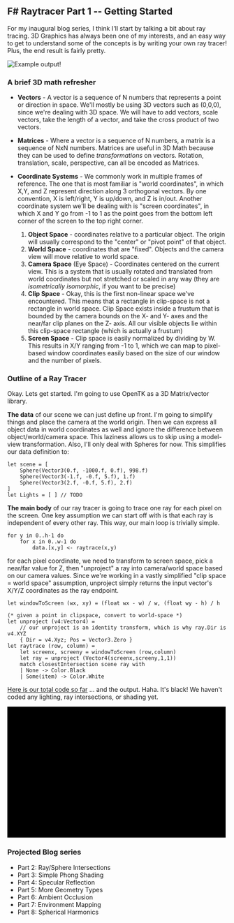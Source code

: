 ## F# Raytracer Part 1 -- Getting Started

For my inaugural blog series, I think I'll start by talking a bit about ray tracing. 3D Graphics has always been one of my interests, and an easy way to get to understand some of the concepts is by writing your own ray tracer! Plus, the end result is fairly pretty.

![Example output!](http://i.imgur.com/4ljFFvE.png)

### A brief 3D math refresher

* **Vectors** - A vector is a sequence of N numbers that represents a point or direction in space. We'll mostly be using 3D vectors such as (0,0,0), since we're dealing with 3D space. We will have to add vectors, scale vectors, take the length of a vector, and take the cross product of two vectors. 

* **Matrices** - Where a vector is a sequence of N numbers, a matrix is a sequence of NxN numbers. Matrices are useful in 3D Math because they can be used to define *transformations* on vectors. Rotation, translation, scale, perspective, can all be encoded as Matrices. 

* **Coordinate Systems** - We commonly work in multiple frames of reference. The one that is most familiar is "world coordinates", in which X,Y, and Z represent direction along 3 orthogonal vectors. By one convention, X is left/right, Y is up/down, and Z is in/out. Another coordinate system we'll be dealing with is "screen coordinates", in which X and Y go from -1 to 1 as the point goes from the bottom left corner of the screen to the top right corner. 

    1. **Object Space** - coordinates relative to a particular object. The origin will usually correspond to the "center" or "pivot point" of that object.
    1. **World Space** - coordinates that are "fixed". Objects and the camera view will move relative to world space.
    1. **Camera Space** (Eye Space) - Coordinates centered on the current view. This is a system that is usually rotated and translated from world coordinates but not stretched or scaled in any way (they are *isometrically isomorphic*, if you want to be precise)
    1. **Clip Space** - Okay, this is the first non-linear space we've encountered. This means that a rectangle in clip-space is not a rectangle in world space. Clip Space exists inside a frustum that is bounded by the camera bounds on the X- and Y- axes and the near/far clip planes on the Z- axis. All our visible objects lie within this clip-space rectangle (which is actually a frustum)
    1. **Screen Space** - Clip space is easily normalized by dividing by W. This results in X/Y ranging from -1 to 1, which we can map to pixel-based window coordinates easily based on the size of our window and the number of pixels.
    
### Outline of a Ray Tracer

Okay. Lets get started. I'm going to use OpenTK as a 3D Matrix/vector library. 

**The data** of our scene we can just define up front. I'm going to simplify things and place the camera at the world origin. Then we can express all object data in world coordinates as well and ignore the difference between object/world/camera space. This laziness allows us to skip using a model-view transformation. Also, I'll only deal with Spheres for now. This simplifies our data definition to:

    let scene = [
        Sphere(Vector3(0.f, -1000.f, 0.f), 998.f)
        Sphere(Vector3(-1.f, -0.f, 5.f), 1.f)
        Sphere(Vector3(2.f, -0.f, 5.f), 2.f)
    ]
    let Lights = [ ] // TODO
        
**The main body** of our ray tracer is going to trace one ray for each pixel on the screen. One key assumption we can start off with is that each ray is independent of every other ray. This way, our main loop is trivially simple. 

    for y in 0..h-1 do 
        for x in 0..w-1 do
            data.[x,y] <- raytrace(x,y)
            
for each pixel coordinate, we need to transform to screen space, pick a near/far value for Z, then "unproject" a ray into camera/world space based on our camera values. Since we're working in a vastly simplified "clip space = world space" assumption, unproject 
simply returns the input vector's X/Y/Z coordinates as the ray endpoint.

    let windowToScreen (wx, xy) = (float wx - w) / w, (float wy - h) / h
    
    (* given a point in clipspace, convert to world-space *)
    let unproject (v4:Vector4) = 
        // our unproject is an identity transform, which is why ray.Dir is v4.XYZ
        { Dir = v4.Xyz; Pos = Vector3.Zero }
    let raytrace (row, column) = 
        let screenx, screeny = windowToScreen (row,column)
        let ray = unproject (Vector4(screenx,screeny,1,1))
        match closestIntersection scene ray with
        | None -> Color.Black
        | Some(item) -> Color.White

[Here is our total code so far](/pages/raytracer_pt1.fsx) ... and the output. Haha. It's black! We haven't coded any lighting, ray intersections, or shading yet.

<div style='background:black;width:500px;height:300px;'> 
</div>

### Projected Blog series
* Part 2: Ray/Sphere Intersections
* Part 3: Simple Phong Shading
* Part 4: Specular Reflection
* Part 5: More Geometry Types
* Part 6: Ambient Occlusion
* Part 7: Environment Mapping
* Part 8: Spherical Harmonics
